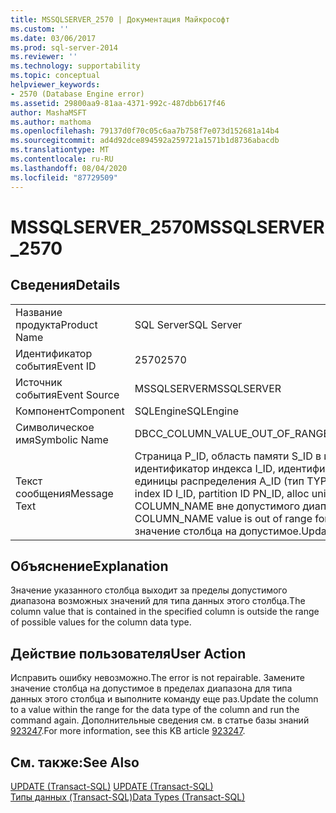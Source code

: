 ```yaml
---
title: MSSQLSERVER_2570 | Документация Майкрософт
ms.custom: ''
ms.date: 03/06/2017
ms.prod: sql-server-2014
ms.reviewer: ''
ms.technology: supportability
ms.topic: conceptual
helpviewer_keywords:
- 2570 (Database Engine error)
ms.assetid: 29800aa9-81aa-4371-992c-487dbb617f46
author: MashaMSFT
ms.author: mathoma
ms.openlocfilehash: 79137d0f70c05c6aa7b758f7e073d152681a14b4
ms.sourcegitcommit: ad4d92dce894592a259721a1571b1d8736abacdb
ms.translationtype: MT
ms.contentlocale: ru-RU
ms.lasthandoff: 08/04/2020
ms.locfileid: "87729509"
---
```

# <a name="mssqlserver_2570"></a><span data-ttu-id="926d0-102">MSSQLSERVER_2570</span><span class="sxs-lookup"><span data-stu-id="926d0-102">MSSQLSERVER_2570</span></span>
    
## <a name="details"></a><span data-ttu-id="926d0-103">Сведения</span><span class="sxs-lookup"><span data-stu-id="926d0-103">Details</span></span>  
  
|||  
|-|-|  
|<span data-ttu-id="926d0-104">Название продукта</span><span class="sxs-lookup"><span data-stu-id="926d0-104">Product Name</span></span>|<span data-ttu-id="926d0-105">SQL Server</span><span class="sxs-lookup"><span data-stu-id="926d0-105">SQL Server</span></span>|  
|<span data-ttu-id="926d0-106">Идентификатор события</span><span class="sxs-lookup"><span data-stu-id="926d0-106">Event ID</span></span>|<span data-ttu-id="926d0-107">2570</span><span class="sxs-lookup"><span data-stu-id="926d0-107">2570</span></span>|  
|<span data-ttu-id="926d0-108">Источник события</span><span class="sxs-lookup"><span data-stu-id="926d0-108">Event Source</span></span>|<span data-ttu-id="926d0-109">MSSQLSERVER</span><span class="sxs-lookup"><span data-stu-id="926d0-109">MSSQLSERVER</span></span>|  
|<span data-ttu-id="926d0-110">Компонент</span><span class="sxs-lookup"><span data-stu-id="926d0-110">Component</span></span>|<span data-ttu-id="926d0-111">SQLEngine</span><span class="sxs-lookup"><span data-stu-id="926d0-111">SQLEngine</span></span>|  
|<span data-ttu-id="926d0-112">Символическое имя</span><span class="sxs-lookup"><span data-stu-id="926d0-112">Symbolic Name</span></span>|<span data-ttu-id="926d0-113">DBCC_COLUMN_VALUE_OUT_OF_RANGE</span><span class="sxs-lookup"><span data-stu-id="926d0-113">DBCC_COLUMN_VALUE_OUT_OF_RANGE</span></span>|  
|<span data-ttu-id="926d0-114">Текст сообщения</span><span class="sxs-lookup"><span data-stu-id="926d0-114">Message Text</span></span>|<span data-ttu-id="926d0-115">Страница P_ID, область памяти S_ID в идентификаторе объекта O_ID, идентификатор индекса I_ID, идентификатор секции PN_ID, идентификатор единицы распределения A_ID (тип TYPE).</span><span class="sxs-lookup"><span data-stu-id="926d0-115">Page P_ID, slot S_ID in object ID O_ID, index ID I_ID, partition ID PN_ID, alloc unit ID A_ID (type TYPE).</span></span> <span data-ttu-id="926d0-116">Значение столбца COLUMN_NAME вне допустимого диапазона типа данных «DATATYPE».</span><span class="sxs-lookup"><span data-stu-id="926d0-116">Column COLUMN_NAME value is out of range for data type "DATATYPE".</span></span> <span data-ttu-id="926d0-117">Замените значение столбца на допустимое.</span><span class="sxs-lookup"><span data-stu-id="926d0-117">Update column to a legal value.</span></span>|  
  
## <a name="explanation"></a><span data-ttu-id="926d0-118">Объяснение</span><span class="sxs-lookup"><span data-stu-id="926d0-118">Explanation</span></span>  
 <span data-ttu-id="926d0-119">Значение указанного столбца выходит за пределы допустимого диапазона возможных значений для типа данных этого столбца.</span><span class="sxs-lookup"><span data-stu-id="926d0-119">The column value that is contained in the specified column is outside the range of possible values for the column data type.</span></span>  
  
## <a name="user-action"></a><span data-ttu-id="926d0-120">Действие пользователя</span><span class="sxs-lookup"><span data-stu-id="926d0-120">User Action</span></span>  
 <span data-ttu-id="926d0-121">Исправить ошибку невозможно.</span><span class="sxs-lookup"><span data-stu-id="926d0-121">The error is not repairable.</span></span> <span data-ttu-id="926d0-122">Замените значение столбца на допустимое в пределах диапазона для типа данных этого столбца и выполните команду еще раз.</span><span class="sxs-lookup"><span data-stu-id="926d0-122">Update the column to a value within the range for the data type of the column and run the command again.</span></span>  <span data-ttu-id="926d0-123">Дополнительные сведения см. в статье базы знаний [923247](https://support.microsoft.com/kb/923247).</span><span class="sxs-lookup"><span data-stu-id="926d0-123">For more information, see this KB article [923247](https://support.microsoft.com/kb/923247).</span></span>  
  
## <a name="see-also"></a><span data-ttu-id="926d0-124">См. также:</span><span class="sxs-lookup"><span data-stu-id="926d0-124">See Also</span></span>  
 <span data-ttu-id="926d0-125">[UPDATE (Transact-SQL)](/sql/t-sql/queries/update-transact-sql) </span><span class="sxs-lookup"><span data-stu-id="926d0-125">[UPDATE &#40;Transact-SQL&#41;](/sql/t-sql/queries/update-transact-sql) </span></span>  
 [<span data-ttu-id="926d0-126">Типы данных (Transact-SQL)</span><span class="sxs-lookup"><span data-stu-id="926d0-126">Data Types &#40;Transact-SQL&#41;</span></span>](/sql/t-sql/data-types/data-types-transact-sql)  
  
  
